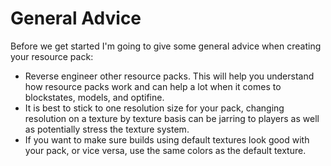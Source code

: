 # General Advice

Before we get started I'm going to give some general advice when creating your resource pack:

- Reverse engineer other resource packs. This will help you understand how resource packs work and can help a lot when it comes to blockstates, models, and optifine.
- It is best to stick to one resolution size for your pack, changing resolution on a texture by texture basis can be jarring to players as well as potentially stress the texture system.
- If you want to make sure builds using default textures look good with your pack, or vice versa, use the same colors as the default texture.